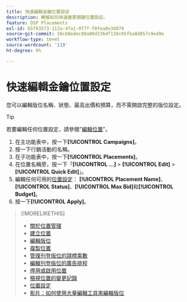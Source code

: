 ```yaml
---
title: 快速編輯金鑰位置設定
description: 瞭解如何快速變更關鍵位置設定。
feature: DSP Placements
exl-id: b5f83573-112a-4fa1-9f7f-f0fea8e3d079
source-git-commit: 18c68edec80a80d236df138c05fba8d857c9ed9e
workflow-type: tm+mt
source-wordcount: '119'
ht-degree: 0%

---
```


# 快速編輯金鑰位置設定

<!-- Some placements don't have this option. Clarify which placement types aren't eligible -- is it PG placements, or all placements using private inventory? And anything else? -->

您可以編輯版位名稱、狀態、最高出價和預算，而不需開啟完整的版位設定。

>[!TIP]
>
> 若要編輯任何位置設定，請參閱&quot;[編輯位置](/help/dsp/campaign-management/placements/placement-edit.md)&quot;。

1. 在主功能表中，按一下&#x200B;**[!UICONTROL Campaigns]**。
1. 按一下行銷活動的名稱。
1. 在子功能表中，按一下&#x200B;**[!UICONTROL Placements]**。
1. 在位置名稱旁，按一下「**[!UICONTROL ...]** > **[!UICONTROL Edit]** > **[!UICONTROL Quick Edit]**」。
1. 編輯任何可用的[位置設定](placement-settings.md)： **[!UICONTROL Placement Name]**、**[!UICONTROL Status]**、**[!UICONTROL Max Bid]**&#x200B;和&#x200B;**[!UICONTROL Budget]**。
1. 按一下&#x200B;**[!UICONTROL Apply]**。

>[!MORELIKETHIS]
>
>* [關於位置管理](placement-about.md)
>* [建立位置](placement-create.md)
>* [編輯版位](placement-edit.md)
>* [複製位置](placement-duplicate.md)
>* [管理刊登版位的競標乘數](placement-manage-bid-multipliers.md)
>* [編輯刊登版位的廣告排程](placement-edit-ad-schedule.md)
>* [停用或啟用位置](placement-pause-activate.md)
>* [檢視位置的變更記錄](placement-change-log.md)
>* [位置設定](placement-settings.md)
>* [影片：如何使用大量編輯工具來編輯版位](https://experienceleague.adobe.com/docs/advertising-learn/tutorials/dsp/bulk-edit-placement-tools.html?lang=zh-Hant)
